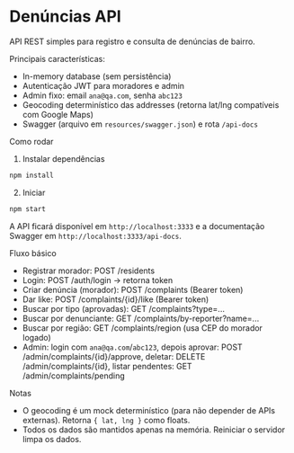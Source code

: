 # Denúncias API

API REST simples para registro e consulta de denúncias de bairro.

Principais características:
- In-memory database (sem persistência)
- Autenticação JWT para moradores e admin
- Admin fixo: email `ana@qa.com`, senha `abc123`
- Geocoding determinístico das addresses (retorna lat/lng compatíveis com Google Maps)
- Swagger (arquivo em `resources/swagger.json`) e rota `/api-docs`

Como rodar

1. Instalar dependências

```bash
npm install
```

2. Iniciar

```bash
npm start
```

A API ficará disponível em `http://localhost:3333` e a documentação Swagger em `http://localhost:3333/api-docs`.

Fluxo básico

- Registrar morador: POST /residents
- Login: POST /auth/login -> retorna token
- Criar denúncia (morador): POST /complaints (Bearer token)
- Dar like: POST /complaints/{id}/like (Bearer token)
- Buscar por tipo (aprovadas): GET /complaints?type=...
- Buscar por denunciante: GET /complaints/by-reporter?name=...
- Buscar por região: GET /complaints/region (usa CEP do morador logado)
- Admin: login com `ana@qa.com`/`abc123`, depois aprovar: POST /admin/complaints/{id}/approve, deletar: DELETE /admin/complaints/{id}, listar pendentes: GET /admin/complaints/pending

Notas

- O geocoding é um mock determinístico (para não depender de APIs externas). Retorna `{ lat, lng }` como floats.
- Todos os dados são mantidos apenas na memória. Reiniciar o servidor limpa os dados.
